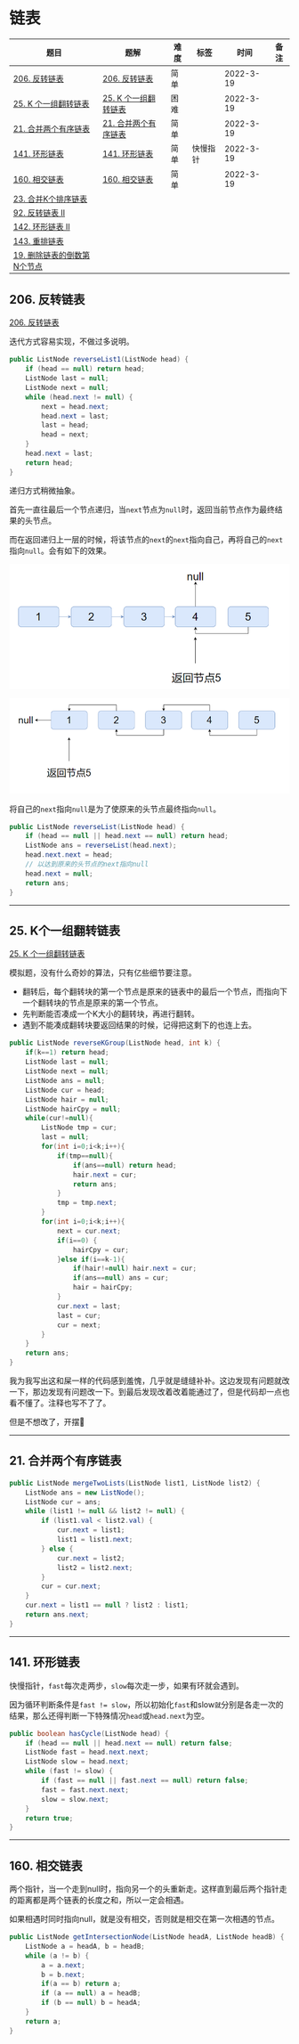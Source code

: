# 链表

| 题目                                                         | 题解                                         | 难度 | 标签     | 时间      | 备注 |
| ------------------------------------------------------------ | -------------------------------------------- | ---- | -------- | --------- | ---- |
| [206. 反转链表](https://leetcode-cn.com/problems/reverse-linked-list) | [206. 反转链表](#206-反转链表)               | 简单 |          | 2022-3-19 |      |
| [25. K 个一组翻转链表](https://leetcode-cn.com/problems/reverse-nodes-in-k-group) | [25. K 个一组翻转链表](#25-K个一组翻转链表)  | 困难 |          | 2022-3-19 |      |
| [21. 合并两个有序链表](https://leetcode-cn.com/problems/merge-two-sorted-lists) | [21. 合并两个有序链表](#21-合并两个有序链表) | 简单 |          | 2022-3-19 |      |
| [141. 环形链表](https://leetcode-cn.com/problems/linked-list-cycle) | [141. 环形链表](#141-环形链表)               | 简单 | 快慢指针 | 2022-3-19 |      |
| [160. 相交链表](https://leetcode-cn.com/problems/intersection-of-two-linked-lists) | [160. 相交链表](#160-相交链表)               | 简单 |          | 2022-3-19 |      |
| [23. 合并K个排序链表](https://leetcode-cn.com/problems/merge-k-sorted-lists) |                                              |      |          |           |      |
| [92. 反转链表 II](https://leetcode-cn.com/problems/reverse-linked-list-ii) |                                              |      |          |           |      |
| [142. 环形链表 II](https://leetcode-cn.com/problems/linked-list-cycle-ii) |                                              |      |          |           |      |
| [143. 重排链表](https://leetcode-cn.com/problems/reorder-list) |                                              |      |          |           |      |
| [19. 删除链表的倒数第N个节点](https://leetcode-cn.com/problems/remove-nth-node-from-end-of-list) |                                              |      |          |           |      |

## 206. 反转链表

[206. 反转链表](https://leetcode-cn.com/problems/reverse-linked-list)

迭代方式容易实现，不做过多说明。

```Java
public ListNode reverseList1(ListNode head) {
    if (head == null) return head;
    ListNode last = null;
    ListNode next = null;
    while (head.next != null) {
        next = head.next;
        head.next = last;
        last = head;
        head = next;
    }
    head.next = last;
    return head;
}
```

递归方式稍微抽象。

首先一直往最后一个节点递归，当`next`节点为`null`时，返回当前节点作为最终结果的头节点。

而在返回递归上一层的时候，将该节点的`next`的`next`指向自己，再将自己的`next`指向`null`。会有如下的效果。

![Snipaste_2022-03-19_09-48-05](../images/LinkedList/Snipaste_2022-03-19_09-48-05.png)

![Snipaste_2022-03-19_09-49-35](../images/LinkedList/Snipaste_2022-03-19_09-49-35.png)

将自己的`next`指向`null`是为了使原来的头节点最终指向`null`。

```Java
public ListNode reverseList(ListNode head) {
    if (head == null || head.next == null) return head;
    ListNode ans = reverseList(head.next);
    head.next.next = head;
    // 以达到原来的头节点的next指向null
    head.next = null;
    return ans;
}
```



------

## 25. K个一组翻转链表

[25. K 个一组翻转链表](https://leetcode-cn.com/problems/reverse-nodes-in-k-group)

模拟题，没有什么奇妙的算法，只有亿些细节要注意。

- 翻转后，每个翻转块的第一个节点是原来的链表中的最后一个节点，而指向下一个翻转块的节点是原来的第一个节点。
- 先判断能否凑成一个K大小的翻转块，再进行翻转。
- 遇到不能凑成翻转块要返回结果的时候，记得把这剩下的也连上去。

```Java
public ListNode reverseKGroup(ListNode head, int k) {
    if(k==1) return head;
    ListNode last = null;
    ListNode next = null;
    ListNode ans = null;
    ListNode cur = head;
    ListNode hair = null;
    ListNode hairCpy = null;
    while(cur!=null){
        ListNode tmp = cur;
        last = null;
        for(int i=0;i<k;i++){
            if(tmp==null){
                if(ans==null) return head;
                hair.next = cur;
                return ans;
            }
            tmp = tmp.next;
        }
        for(int i=0;i<k;i++){
            next = cur.next;
            if(i==0) {
                hairCpy = cur;
            }else if(i==k-1){
                if(hair!=null) hair.next = cur;
                if(ans==null) ans = cur;
                hair = hairCpy;
            }
            cur.next = last;
            last = cur;
            cur = next;
        }
    }
    return ans;
}
```

我为我写出这和屎一样的代码感到羞愧，几乎就是缝缝补补。这边发现有问题就改一下，那边发现有问题改一下。到最后发现改着改着能通过了，但是代码却一点也看不懂了。注释也写不了了。

但是不想改了，开摆🥰



------

## 21. 合并两个有序链表

```Java
public ListNode mergeTwoLists(ListNode list1, ListNode list2) {
    ListNode ans = new ListNode();
    ListNode cur = ans;
    while (list1 != null && list2 != null) {
        if (list1.val < list2.val) {
            cur.next = list1;
            list1 = list1.next;
        } else {
            cur.next = list2;
            list2 = list2.next;
        }
        cur = cur.next;
    }
    cur.next = list1 == null ? list2 : list1;
    return ans.next;
}
```

------

## 141. 环形链表

快慢指针，`fast`每次走两步，`slow`每次走一步，如果有环就会遇到。

因为循环判断条件是`fast != slow`，所以初始化`fast`和slow`就`分别是各走一次的结果，那么还得判断一下特殊情况`head`或`head.next`为空。

```Java
public boolean hasCycle(ListNode head) {
    if (head == null || head.next == null) return false;
    ListNode fast = head.next.next;
    ListNode slow = head.next;
    while (fast != slow) {
        if (fast == null || fast.next == null) return false;
        fast = fast.next.next;
        slow = slow.next;
    }
    return true;
}
```

------

## 160. 相交链表

两个指针，当一个走到null时，指向另一个的头重新走。这样直到最后两个指针走的距离都是两个链表的长度之和，所以一定会相遇。

如果相遇时同时指向null，就是没有相交，否则就是相交在第一次相遇的节点。

```Java
public ListNode getIntersectionNode(ListNode headA, ListNode headB) {
    ListNode a = headA, b = headB;
    while (a != b) {
        a = a.next;
        b = b.next;
        if(a == b) return a;
        if (a == null) a = headB;
        if (b == null) b = headA;
    }
    return a;
}
```

